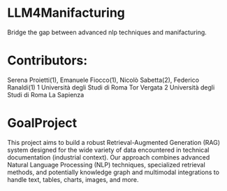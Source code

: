 # LLM4Manifacturing
Bridge the gap between advanced nlp techniques and manifacturing.
# Contributors:
Serena Proietti(1), Emanuele Fiocco(1), Nicolò Sabetta(2), Federico Ranaldi(1)
1 Università degli Studi di Roma Tor Vergata
2 Università degli Studi di Roma La Sapienza

# GoalProject
This project aims to build a robust Retrieval-Augmented Generation (RAG) system designed for the wide variety of data encountered in technical documentation (industrial context). Our approach combines advanced Natural Language Processing (NLP) techniques, specialized retrieval methods, and potentially knowledge graph and multimodal integrations to handle text, tables, charts, images, and more.


